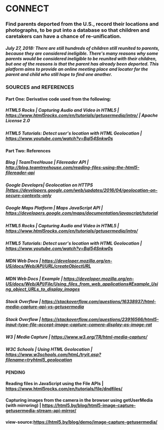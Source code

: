 # CONNECT 

### Find parents deported from the U.S., record their locations and photographs, to be put into a database so that children and caretakers can have a chance of re-unification.

##### July 27, 2018: There are still hundreds of children still reunited to parents, because they are considered ineligible.   There's many reasons why some parents would be considered ineligible to be reunited with their children, but one of the reasons is that the parent has already been deported.  This platform aims to provide an online meeting place and locater for the parent and child who still hope to find one another. 



### SOURCES and REFERENCES

#### Part One: Derivative code used from the following: 

##### HTML5 Rocks | Capturing Audio and Video in HTML5 | https://www.html5rocks.com/en/tutorials/getusermedia/intro/ | Apache License 2.0
##### HTML5 Tutorials: Detect user's location with HTML Geolocation | https://www.youtube.com/watch?v=BqI54Snkw0s 

#### Part Two: References
##### Blog | TeamTreeHouse | Filereader API | http://blog.teamtreehouse.com/reading-files-using-the-html5-filereader-api
##### Google Developrs| Geolocation on HTTPS |https://developers.google.com/web/updates/2016/04/geolocation-on-secure-contexts-only
##### Google Maps Platform | Maps JavaScript API | https://developers.google.com/maps/documentation/javascript/tutorial
##### HTML5 Rocks | Capturing Audio and Video in HTML5 | https://www.html5rocks.com/en/tutorials/getusermedia/intro/
##### HTML5 Tutorials: Detect user's location with HTML Geolocation | https://www.youtube.com/watch?v=BqI54Snkw0s
##### MDN Web Docs | https://developer.mozilla.org/en-US/docs/Web/API/URL/createObjectURL
##### MDN Web Docs | Example | https://developer.mozilla.org/en-US/docs/Web/API/File/Using_files_from_web_applications#Example_Using_object_URLs_to_display_images
##### Stack Overflow | https://stackoverflow.com/questions/16338937/html-media-capture-api-vs-getusermedia
##### Stack Overflow | https://stackoverflow.com/questions/23916566/html5-input-type-file-accept-image-capture-camera-display-as-image-rat
##### W3 | Media Capture | https://www.w3.org/TR/html-media-capture/
##### W3C Schools | Using HTML Geolocation | https://www.w3schools.com/htmL/tryit.asp?filename=tryhtml5_geolocation

#### PENDING
#### Reading files in JavaScript using the File APIs | https://www.html5rocks.com/en/tutorials/file/dndfiles/
#### Capturing images from the camera in the browser using getUserMedia (with mirroring) | https://html5.by/blog/html5-image-capture-getusermedia-stream-api-mirror/
#### view-source:https://html5.by/blog/demo/image-capture-getusermedia/

 
